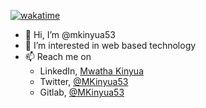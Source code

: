 [![wakatime](https://wakatime.com/badge/user/40ced871-b788-405a-a8e9-1f6a8d587569.svg)](https://wakatime.com/@40ced871-b788-405a-a8e9-1f6a8d587569)

- 👋 Hi, I’m @mkinyua53
- 👀 I’m interested in web based technology
- 📫 Reach me on 
  - LinkedIn, [Mwatha Kinyua](https://www.linkedin.com/in/mwathakinyua)
  - Twitter, [@MKinyua53](https://twitter.com/mkinyua53)
  - Gitlab, [@MKinyua53](https://gitlab.com/MKinyua53)

<!---
mkinyua53/mkinyua53 is a ✨ special ✨ repository because its `README.md` (this file) appears on your GitHub profile.
You can click the Preview link to take a look at your changes.
--->
